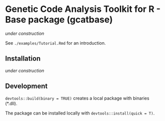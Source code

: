 # Genetic Code Analysis Toolkit for R - Base package (gcatbase)

_under construction_

See `./examples/Tutorial.Rmd` for an introduction.

## Installation

_under construction_

## Development

`devtools::build(binary = TRUE)` creates a local package with binaries (*.dll).

The package can be installed locally with `devtools::install(quick = T)`. 


